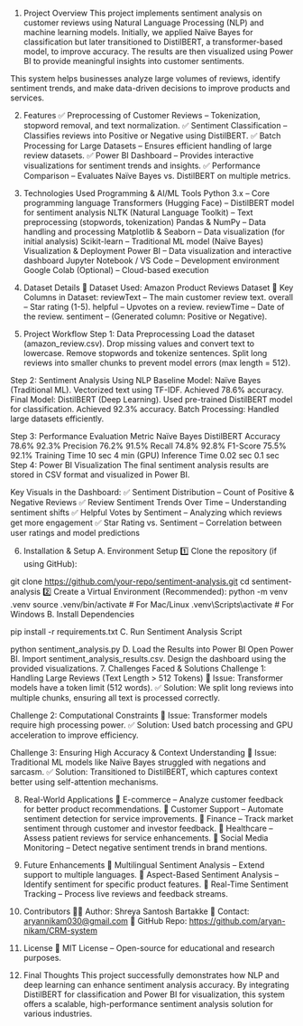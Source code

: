 1. Project Overview
This project implements sentiment analysis on customer reviews using Natural Language Processing (NLP) and machine learning models. Initially, we applied Naïve Bayes for classification but later transitioned to DistilBERT, a transformer-based model, to improve accuracy. The results are then visualized using Power BI to provide meaningful insights into customer sentiments.

This system helps businesses analyze large volumes of reviews, identify sentiment trends, and make data-driven decisions to improve products and services.

2. Features
✅ Preprocessing of Customer Reviews – Tokenization, stopword removal, and text normalization.
✅ Sentiment Classification – Classifies reviews into Positive or Negative using DistilBERT.
✅ Batch Processing for Large Datasets – Ensures efficient handling of large review datasets.
✅ Power BI Dashboard – Provides interactive visualizations for sentiment trends and insights.
✅ Performance Comparison – Evaluates Naïve Bayes vs. DistilBERT on multiple metrics.

3. Technologies Used
Programming & AI/ML Tools
Python 3.x – Core programming language
Transformers (Hugging Face) – DistilBERT model for sentiment analysis
NLTK (Natural Language Toolkit) – Text preprocessing (stopwords, tokenization)
Pandas & NumPy – Data handling and processing
Matplotlib & Seaborn – Data visualization (for initial analysis)
Scikit-learn – Traditional ML model (Naïve Bayes)
Visualization & Deployment
Power BI – Data visualization and interactive dashboard
Jupyter Notebook / VS Code – Development environment
Google Colab (Optional) – Cloud-based execution

4. Dataset Details
📌 Dataset Used: Amazon Product Reviews Dataset
📌 Key Columns in Dataset:
reviewText – The main customer review text.
overall – Star rating (1-5).
helpful – Upvotes on a review.
reviewTime – Date of the review.
sentiment – (Generated column: Positive or Negative).

5. Project Workflow
Step 1: Data Preprocessing
Load the dataset (amazon_review.csv).
Drop missing values and convert text to lowercase.
Remove stopwords and tokenize sentences.
Split long reviews into smaller chunks to prevent model errors (max length = 512).

Step 2: Sentiment Analysis Using NLP
Baseline Model: Naïve Bayes (Traditional ML).
Vectorized text using TF-IDF.
Achieved 78.6% accuracy.
Final Model: DistilBERT (Deep Learning).
Used pre-trained DistilBERT model for classification.
Achieved 92.3% accuracy.
Batch Processing: Handled large datasets efficiently.

Step 3: Performance Evaluation
Metric	Naïve Bayes 	DistilBERT
Accuracy	78.6%	        92.3%
Precision	76.2%	        91.5%
Recall	    74.8%	        92.8%
F1-Score	75.5%	        92.1%
Training Time	10 sec	4 min (GPU)
Inference Time	0.02 sec	0.1 sec
Step 4: Power BI Visualization
The final sentiment analysis results are stored in CSV format and visualized in Power BI.

Key Visuals in the Dashboard:
✅ Sentiment Distribution – Count of Positive & Negative Reviews
✅ Review Sentiment Trends Over Time – Understanding sentiment shifts
✅ Helpful Votes by Sentiment – Analyzing which reviews get more engagement
✅ Star Rating vs. Sentiment – Correlation between user ratings and model predictions

6. Installation & Setup
A. Environment Setup
1️⃣ Clone the repository (if using GitHub):


git clone https://github.com/your-repo/sentiment-analysis.git
cd sentiment-analysis
2️⃣ Create a Virtual Environment (Recommended):
python -m venv .venv
source .venv/bin/activate  # For Mac/Linux
.venv\Scripts\activate      # For Windows
B. Install Dependencies

pip install -r requirements.txt
C. Run Sentiment Analysis Script

python sentiment_analysis.py
D. Load the Results into Power BI
Open Power BI.
Import sentiment_analysis_results.csv.
Design the dashboard using the provided visualizations.
7. Challenges Faced & Solutions
Challenge 1: Handling Large Reviews (Text Length > 512 Tokens)
🔹 Issue: Transformer models have a token limit (512 words).
✅ Solution: We split long reviews into multiple chunks, ensuring all text is processed correctly.

Challenge 2: Computational Constraints
🔹 Issue: Transformer models require high processing power.
✅ Solution: Used batch processing and GPU acceleration to improve efficiency.

Challenge 3: Ensuring High Accuracy & Context Understanding
🔹 Issue: Traditional ML models like Naïve Bayes struggled with negations and sarcasm.
✅ Solution: Transitioned to DistilBERT, which captures context better using self-attention mechanisms.

8. Real-World Applications
🚀 E-commerce – Analyze customer feedback for better product recommendations.
🚀 Customer Support – Automate sentiment detection for service improvements.
🚀 Finance – Track market sentiment through customer and investor feedback.
🚀 Healthcare – Assess patient reviews for service enhancements.
🚀 Social Media Monitoring – Detect negative sentiment trends in brand mentions.

9. Future Enhancements
🔹 Multilingual Sentiment Analysis – Extend support to multiple languages.
🔹 Aspect-Based Sentiment Analysis – Identify sentiment for specific product features.
🔹 Real-Time Sentiment Tracking – Process live reviews and feedback streams.

10. Contributors
👨‍💻 Author: Shreya Santosh Bartakke
📩 Contact: aryannikam030@gmail.com
📂 GitHub Repo: https://github.com/aryan-nikam/CRM-system

11. License
📄 MIT License – Open-source for educational and research purposes.

12. Final Thoughts
This project successfully demonstrates how NLP and deep learning can enhance sentiment analysis accuracy. By integrating DistilBERT for classification and Power BI for visualization, this system offers a scalable, high-performance sentiment analysis solution for various industries.

